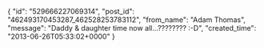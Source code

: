  {
   "id": "529666227069314",
   "post_id": "462493170453287_462528253783112",
   "from_name": "Adam Thomas",
   "message": "Daddy & daughter time now all...????????  :-D",
   "created_time": "2013-06-26T05:33:02+0000"
 }

